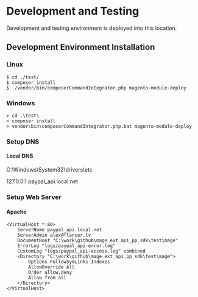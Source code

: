 # Development and Testing

Development and testing environment is deployed into this location.

## Development Environment Installation

### Linux

    $ cd ./test/
    $ composer install
    $ ./vendor/bin/composerCommandIntegrator.php magento-module-deploy

### Windows

    > cd .\test\
    > composer install
    > vendor\bin\composerCommandIntegrator.php.bat magento-module-deploy

### Setup DNS

#### Local DNS
C:\Windows\System32\drivers\etc

127.0.0.1	paypal_api.local.net

### Setup Web Server

#### Apache

    <VirtualHost *:80>
        ServerName paypal_api.local.net
        ServerAdmin alex@flancer.lv
        DocumentRoot "C:\work\github\mage_ext_api_pp_sdk\test\mage"
        ErrorLog "logs/paypal_api-error.log"
        CustomLog "logs/paypal_api-access.log" combined
        <Directory "C:\work\github\mage_ext_api_pp_sdk\test\mage">
            Options FollowSymLinks Indexes 
            AllowOverride All
            Order allow,deny
            Allow from all
        </Directory>
    </VirtualHost>